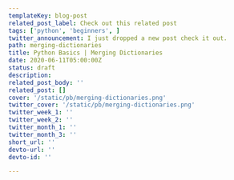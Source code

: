 ```yaml
---
templateKey: blog-post
related_post_label: Check out this related post
tags: ['python', 'beginners', ]
twitter_announcement: I just dropped a new post check it out.
path: merging-dictionaries
title: Python Basics | Merging Dictionaries
date: 2020-06-11T05:00:00Z
status: draft
description:
related_post_body: ''
related_post: []
cover: '/static/pb/merging-dictionaries.png'
twitter_cover: '/static/pb/merging-dictionaries.png'
twitter_week_1: ''
twitter_week_2: ''
twitter_month_1: ''
twitter_month_3: ''
short_url: ''
devto-url: ''
devto-id: ''

---
```


<!--
<p style='text-align: center'>
<a href='https://waylonwalker.com/blog/merging-dictionaries'>
  <img
    style='width:500px; max-width:80%; margin: auto;'
    src="https://waylonwalker.com/merging-dictionaries.png"
    alt="Read more from the Python Basics | Merging Dictionaries article"
  />
  </a>
</p>

-->

